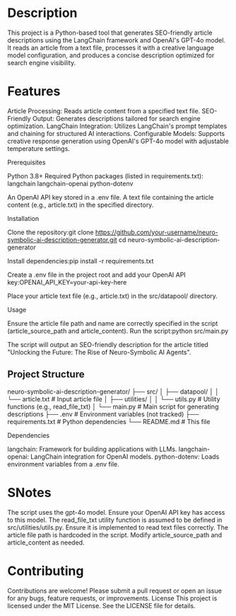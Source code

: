 # Description
This project is a Python-based tool that generates SEO-friendly article descriptions using the LangChain framework and OpenAI's GPT-4o model. It reads an article from a text file, processes it with a creative language model configuration, and produces a concise description optimized for search engine visibility.

# Features

Article Processing: Reads article content from a specified text file.
SEO-Friendly Output: Generates descriptions tailored for search engine optimization.
LangChain Integration: Utilizes LangChain's prompt templates and chaining for structured AI interactions.
Configurable Models: Supports creative response generation using OpenAI's GPT-4o model with adjustable temperature settings.

Prerequisites

Python 3.8+
Required Python packages (listed in requirements.txt):
langchain
langchain-openai
python-dotenv


An OpenAI API key stored in a .env file.
A text file containing the article content (e.g., article.txt) in the specified directory.

Installation

Clone the repository:git clone https://github.com/your-username/neuro-symbolic-ai-description-generator.git
cd neuro-symbolic-ai-description-generator


Install dependencies:pip install -r requirements.txt


Create a .env file in the project root and add your OpenAI API key:OPENAI_API_KEY=your-api-key-here


Place your article text file (e.g., article.txt) in the src/datapool/ directory.

Usage

Ensure the article file path and name are correctly specified in the script (article_source_path and article_content).
Run the script:python src/main.py


The script will output an SEO-friendly description for the article titled "Unlocking the Future: The Rise of Neuro-Symbolic AI Agents".

## Project Structure
neuro-symbolic-ai-description-generator/
├── src/
│   ├── datapool/
│   │   └── article.txt           # Input article file
│   ├── utilities/
│   │   └── utils.py             # Utility functions (e.g., read_file_txt)
│   └── main.py                  # Main script for generating descriptions
├── .env                         # Environment variables (not tracked)
├── requirements.txt             # Python dependencies
└── README.md                    # This file

Dependencies

langchain: Framework for building applications with LLMs.
langchain-openai: LangChain integration for OpenAI models.
python-dotenv: Loads environment variables from a .env file.

# SNotes

The script uses the gpt-4o model. Ensure your OpenAI API key has access to this model.
The read_file_txt utility function is assumed to be defined in src/utilities/utils.py. Ensure it is implemented to read text files correctly.
The article file path is hardcoded in the script. Modify article_source_path and article_content as needed.

# Contributing
Contributions are welcome! Please submit a pull request or open an issue for any bugs, feature requests, or improvements.
License
This project is licensed under the MIT License. See the LICENSE file for details.

